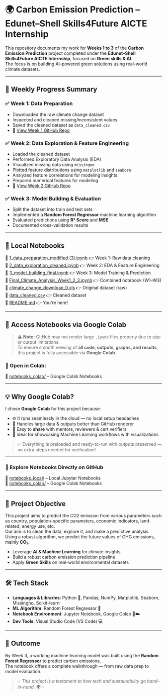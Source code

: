 # 🌍 Carbon Emission Prediction – Edunet–Shell Skills4Future AICTE Internship

This repository documents my work for **Weeks 1 to 3** of the **Carbon Emission Prediction** project completed under the **Edunet–Shell Skills4Future AICTE Internship**, focused on **Green skills & AI**.  
The focus is on building AI-powered green solutions using real-world climate datasets.



---

## 📅 Weekly Progress Summary

### ✅ Week 1: Data Preparation
- Downloaded the raw climate change dataset
- Inspected and cleaned missing/inconsistent values
- Saved the cleaned dataset as `data_cleaned.csv`
- 📁 [View Week 1 GitHub Repo](https://github.com/VANISAIDEEPIKA/WEEK1-Carbon-Emissions-Prediction-.git)

### ✅ Week 2: Data Exploration & Feature Engineering
- Loaded the cleaned dataset
- Performed Exploratory Data Analysis (EDA)
- Visualized missing data using `missingno`
- Plotted feature distributions using `matplotlib` and `seaborn`
- Analyzed feature correlations for modeling insights
- Prepared numerical features for modeling
- 📁 [View Week 2 GitHub Repo](https://github.com/VANISAIDEEPIKA/WEEK2-Carbon-Emissions-Prediction-.git)

### ✅ Week 3: Model Building & Evaluation
- Split the dataset into train and test sets
- Implemented a **Random Forest Regressor** machine learning algorithm
- Evaluated predictions using **R² Score** and **MSE**
- Documented cross-validation results

---
## 📂 Local Notebooks

📑 [1_data_preparation_modified (3).ipynb](notebooks_local/1_data_preparation_modified%20%283%29.ipynb) 👉 Week 1: Raw data cleaning  
📑 [2_data_exploration_cleaned.ipynb](notebooks_local/2_data_exploration_cleaned.ipynb) 👉 Week 2: EDA & Feature Engineering  
📑 [3_model_building_final.ipynb](notebooks_local/3_model_building_final.ipynb) 👉 Week 3: Model Training & Prediction  
📑 [Final_Climate_Analysis_Week1_2_3.ipynb](notebooks_local/Final_Climate_Analysis_Week1_2_3.ipynb) 👉 Combined notebook (W1–W3)  
📑 [climate_change_download_0.xls](./climate_change_download_0.xls) 👉 Original dataset (raw)  
📑 [data_cleaned.csv](./data_cleaned.csv) 👉 Cleaned dataset  
📑 [README.md](./README.md) 👉 You're here!

---

## 📘 Access Notebooks via Google Colab

> ⚠️ **Note:** GitHub may not render large `.ipynb` files properly due to size or output limitations.  
> To ensure smooth viewing of **all code, outputs, graphs, and results**, this project is fully accessible via **Google Colab**.


 ### 🔗 Open in Colab:
📂 [notebooks_colab/](./notebooks_colab) – Google Colab Notebooks


---

## 💡 Why Google Colab?

I chose **Google Colab** for this project because:

- 🌐 It runs seamlessly in the cloud — no local setup headaches  
- 🧠 Handles large data & outputs better than GitHub renderer  
- 📲 Easy to **share** with mentors, reviewers & cert verifiers  
- 🚀 Ideal for showcasing Machine Learning workflows with visualizations  

> ✅ Everything is preloaded and ready-to-run with outputs preserved — no extra steps needed for verification!

---

### 📁 Explore Notebooks Directly on GitHub

📂 [notebooks_local/](./notebooks_local) – Local Jupyter Notebooks  
📂 [notebooks_colab/](./notebooks_colab) – Google Colab Notebooks

---

## 🌱 Project Objective

This project aims to predict the CO2 emission from various parameters such as country, population-specific parameters, economic indicators, land-related, energy use, etc.  
Our aim is to clean the data, explore it, and make a predictive analysis. Using a robust algorithm, we predict the future values of GHG emissions, mainly **CO₂**.

- Leverage **AI & Machine Learning** for climate insights
- Build a robust carbon emission prediction pipeline
- Apply **Green Skills** on real-world environmental datasets

---

## 🛠️ Tech Stack

- **Languages & Libraries**: Python 🐍, Pandas, NumPy, Matplotlib, Seaborn, Missingno, Scikit-learn  
- **ML Algorithm**: Random Forest Regressor 🌳  
- **Notebook Environment**: Jupyter Notebook, Google Colab 📓☁️  
- **Dev Tools**: Visual Studio Code (VS Code) 💻

---

## 🚀 Outcome

By Week 3, a working machine learning model was built using the **Random Forest Regressor** to predict carbon emissions.  
The notebook offers a complete walkthrough — from raw data prep to model evaluation.

> 💡 *This project is a testament to how tech and sustainability go hand-in-hand.* 🌍✨
